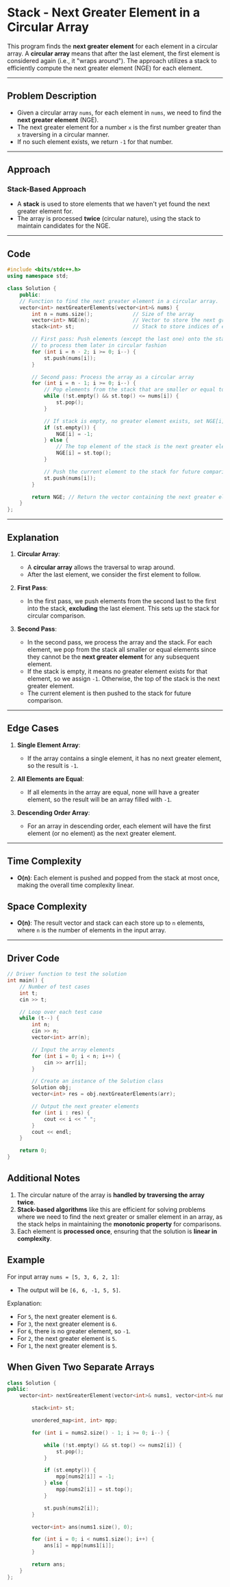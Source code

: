 # Stack - Next Greater Element in a Circular Array

This program finds the **next greater element** for each element in a circular array. A **circular array** means that after the last element, the first element is considered again (i.e., it "wraps around"). The approach utilizes a stack to efficiently compute the next greater element (NGE) for each element.

---

## Problem Description

- Given a circular array `nums`, for each element in `nums`, we need to find the **next greater element** (NGE).
- The next greater element for a number `x` is the first number greater than `x` traversing in a circular manner.
- If no such element exists, we return `-1` for that number.

---

## Approach

### Stack-Based Approach

- A **stack** is used to store elements that we haven't yet found the next greater element for.
- The array is processed **twice** (circular nature), using the stack to maintain candidates for the NGE.

---

## Code

```cpp
#include <bits/stdc++.h>
using namespace std;

class Solution {
    public:
    // Function to find the next greater element in a circular array.
    vector<int> nextGreaterElements(vector<int>& nums) {
        int n = nums.size();             // Size of the array
        vector<int> NGE(n);              // Vector to store the next greater elements
        stack<int> st;                   // Stack to store indices of elements

        // First pass: Push elements (except the last one) onto the stack
        // to process them later in circular fashion
        for (int i = n - 2; i >= 0; i--) {
            st.push(nums[i]);
        }

        // Second pass: Process the array as a circular array
        for (int i = n - 1; i >= 0; i--) {
            // Pop elements from the stack that are smaller or equal to the current element
            while (!st.empty() && st.top() <= nums[i]) {
                st.pop();
            }

            // If stack is empty, no greater element exists, set NGE[i] to -1
            if (st.empty()) {
                NGE[i] = -1;
            } else {
                // The top element of the stack is the next greater element
                NGE[i] = st.top();
            }

            // Push the current element to the stack for future comparisons
            st.push(nums[i]);
        }

        return NGE; // Return the vector containing the next greater elements
    }
};
```

---

## Explanation

1. **Circular Array**:

   - A **circular array** allows the traversal to wrap around.
   - After the last element, we consider the first element to follow.

2. **First Pass**:

   - In the first pass, we push elements from the second last to the first into the stack, **excluding** the last element. This sets up the stack for circular comparison.

3. **Second Pass**:
   - In the second pass, we process the array and the stack. For each element, we pop from the stack all smaller or equal elements since they cannot be the **next greater element** for any subsequent element.
   - If the stack is empty, it means no greater element exists for that element, so we assign `-1`. Otherwise, the top of the stack is the next greater element.
   - The current element is then pushed to the stack for future comparison.

---

## Edge Cases

1. **Single Element Array**:

   - If the array contains a single element, it has no next greater element, so the result is `-1`.

2. **All Elements are Equal**:

   - If all elements in the array are equal, none will have a greater element, so the result will be an array filled with `-1`.

3. **Descending Order Array**:
   - For an array in descending order, each element will have the first element (or no element) as the next greater element.

---

## Time Complexity

- **O(n)**: Each element is pushed and popped from the stack at most once, making the overall time complexity linear.

## Space Complexity

- **O(n)**: The result vector and stack can each store up to `n` elements, where `n` is the number of elements in the input array.

---

## Driver Code

```cpp
// Driver function to test the solution
int main() {
    // Number of test cases
    int t;
    cin >> t;

    // Loop over each test case
    while (t--) {
        int n;
        cin >> n;
        vector<int> arr(n);

        // Input the array elements
        for (int i = 0; i < n; i++) {
            cin >> arr[i];
        }

        // Create an instance of the Solution class
        Solution obj;
        vector<int> res = obj.nextGreaterElements(arr);

        // Output the next greater elements
        for (int i : res) {
            cout << i << " ";
        }
        cout << endl;
    }

    return 0;
}
```

## Additional Notes

1. The circular nature of the array is **handled by traversing the array twice**.
2. **Stack-based algorithms** like this are efficient for solving problems where we need to find the next greater or smaller element in an array, as the stack helps in maintaining the **monotonic property** for comparisons.
3. Each element is **processed once**, ensuring that the solution is **linear in complexity**.

## Example

For input array `nums = [5, 3, 6, 2, 1]`:

- The output will be `[6, 6, -1, 5, 5]`.

Explanation:

- For `5`, the next greater element is `6`.
- For `3`, the next greater element is `6`.
- For `6`, there is no greater element, so `-1`.
- For `2`, the next greater element is `5`.
- For `1`, the next greater element is `5`.

## When Given Two Separate Arrays

```cpp
class Solution {
public:
    vector<int> nextGreaterElement(vector<int>& nums1, vector<int>& nums2) {

        stack<int> st;

        unordered_map<int, int> mpp;

        for (int i = nums2.size() - 1; i >= 0; i--) {

            while (!st.empty() && st.top() <= nums2[i]) {
                st.pop();
            }

            if (st.empty()) {
                mpp[nums2[i]] = -1;
            } else {
                mpp[nums2[i]] = st.top();
            }

            st.push(nums2[i]);
        }

        vector<int> ans(nums1.size(), 0);

        for (int i = 0; i < nums1.size(); i++) {
            ans[i] = mpp[nums1[i]];
        }

        return ans;
    }
};
```
